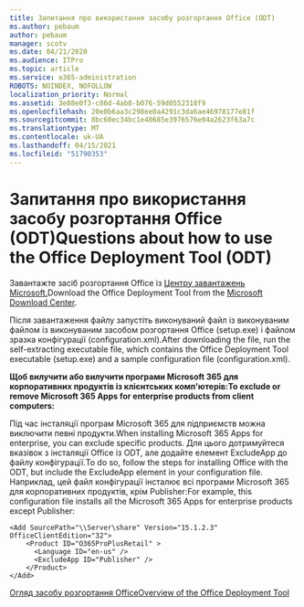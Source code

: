```yaml
---
title: Запитання про використання засобу розгортання Office (ODT)
ms.author: pebaum
author: pebaum
manager: scotv
ms.date: 04/21/2020
ms.audience: ITPro
ms.topic: article
ms.service: o365-administration
ROBOTS: NOINDEX, NOFOLLOW
localization_priority: Normal
ms.assetid: 3e88e0f3-c86d-4ab8-b076-59d0552318f9
ms.openlocfilehash: 20e0b6aa3c298ee0a4291c3da6ae46978177e81f
ms.sourcegitcommit: 8bc60ec34bc1e40685e3976576e04a2623f63a7c
ms.translationtype: MT
ms.contentlocale: uk-UA
ms.lasthandoff: 04/15/2021
ms.locfileid: "51790353"
---
```

# <a name="questions-about-how-to-use-the-office-deployment-tool-odt"></a><span data-ttu-id="af7da-102">Запитання про використання засобу розгортання Office (ODT)</span><span class="sxs-lookup"><span data-stu-id="af7da-102">Questions about how to use the Office Deployment Tool (ODT)</span></span>

<span data-ttu-id="af7da-103">Завантажте засіб розгортання Office із [Центру завантажень Microsoft.](https://go.microsoft.com/fwlink/p/?LinkID=626065)</span><span class="sxs-lookup"><span data-stu-id="af7da-103">Download the Office Deployment Tool from the [Microsoft Download Center](https://go.microsoft.com/fwlink/p/?LinkID=626065).</span></span>
  
<span data-ttu-id="af7da-104">Після завантаження файлу запустіть виконуваний файл із виконуваним файлом із виконуваним засобом розгортання Office (setup.exe) і файлом зразка конфігурації (configuration.xml).</span><span class="sxs-lookup"><span data-stu-id="af7da-104">After downloading the file, run the self-extracting executable file, which contains the Office Deployment Tool executable (setup.exe) and a sample configuration file (configuration.xml).</span></span>
  
 <span data-ttu-id="af7da-105">**Щоб вилучити або вилучити програми Microsoft 365 для корпоративних продуктів із клієнтських комп'ютерів:**</span><span class="sxs-lookup"><span data-stu-id="af7da-105">**To exclude or remove Microsoft 365 Apps for enterprise products from client computers:**</span></span>
  
<span data-ttu-id="af7da-106">Під час інсталяції програм Microsoft 365 для підприємств можна виключити певні продукти.</span><span class="sxs-lookup"><span data-stu-id="af7da-106">When installing Microsoft 365 Apps for enterprise, you can exclude specific products.</span></span> <span data-ttu-id="af7da-107">Для цього дотримуйтеся вказівок з інсталяції Office із ODT, але додайте елемент ExcludeApp до файлу конфігурації.</span><span class="sxs-lookup"><span data-stu-id="af7da-107">To do so, follow the steps for installing Office with the ODT, but include the ExcludeApp element in your configuration file.</span></span> <span data-ttu-id="af7da-108">Наприклад, цей файл конфігурації інсталює всі програми Microsoft 365 для корпоративних продуктів, крім Publisher:</span><span class="sxs-lookup"><span data-stu-id="af7da-108">For example, this configuration file installs all the Microsoft 365 Apps for enterprise products except Publisher:</span></span>
  
```
<Add SourcePath="\\Server\share" Version="15.1.2.3" OfficeClientEdition="32">
    <Product ID="O365ProPlusRetail" >
      <Language ID="en-us" />
      <ExcludeApp ID="Publisher" />
    </Product>
</Add>
```

[<span data-ttu-id="af7da-109">Огляд засобу розгортання Office</span><span class="sxs-lookup"><span data-stu-id="af7da-109">Overview of the Office Deployment Tool</span></span>](https://docs.microsoft.com/deployoffice/overview-office-deployment-tool)
  

